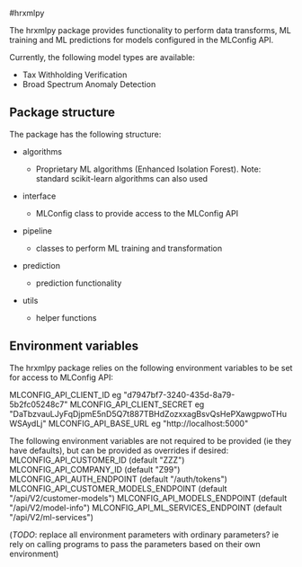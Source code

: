 #hrxmlpy
 
The hrxmlpy package provides functionality to perform data transforms, ML training and ML predictions for models configured in the MLConfig API.

Currently, the following model types are available:
- Tax Withholding Verification
- Broad Spectrum Anomaly Detection

## Package structure
The package has the following structure:

- algorithms
  - Proprietary ML algorithms (Enhanced Isolation Forest). Note: standard scikit-learn algorithms can also used

- interface
  -  MLConfig class to provide access to the MLConfig API
  
- pipeline
  -   classes to perform ML training and transformation
  
- prediction
  - prediction functionality  
  
- utils
  - helper functions
  
## Environment variables

The hrxmlpy package relies on the following environment variables to be set for access to MLConfig API:

MLCONFIG_API_CLIENT_ID eg "d7947bf7-3240-435d-8a79-5b2fc05248c7"
MLCONFIG_API_CLIENT_SECRET eg "DaTbzvauLJyFqDjpmE5nD5Q7t887TBHdZozxxagBsvQsHePXawgpwoTHuWSAydLj"
MLCONFIG_API_BASE_URL eg "http://localhost:5000"

The following environment variables are not required to be provided (ie they have defaults), but can be provided as overrides if desired:
MLCONFIG_API_CUSTOMER_ID (default "ZZZ")
MLCONFIG_API_COMPANY_ID (default "Z99")
MLCONFIG_API_AUTH_ENDPOINT (default "/auth/tokens")
MLCONFIG_API_CUSTOMER_MODELS_ENDPOINT (default "/api/V2/customer-models")
MLCONFIG_API_MODELS_ENDPOINT (default "/api/V2/model-info")
MLCONFIG_API_ML_SERVICES_ENDPOINT (default "/api/V2/ml-services")


(*TODO*: replace all environment parameters with ordinary parameters? ie rely on calling programs to pass the parameters based on their own environment)



